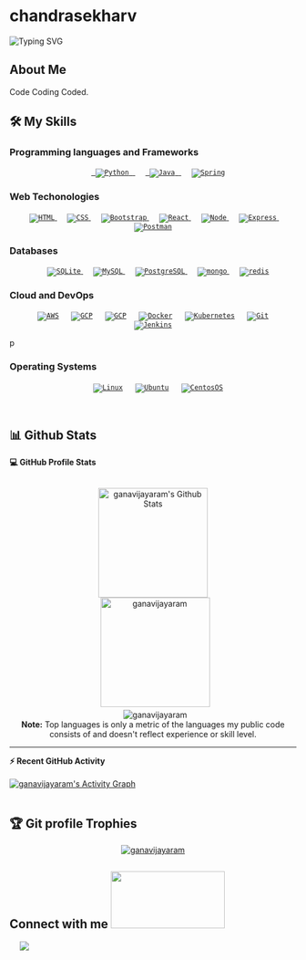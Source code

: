 # chandrasekharv


<!--
**chandrasekhar-v/chandrasekharv** is a ✨ _special_ ✨ repository because its `README.md` (this file) appears on your GitHub profile.

Here are some ideas to get you started:

- 🔭 I’m currently working on ...
- 🌱 I’m currently learning ...
- 👯 I’m looking to collaborate on ...
- 🤔 I’m looking for help with ...
- 💬 Ask me about ...
- 📫 How to reach me: ...
- 😄 Pronouns: ...
- ⚡ Fun fact: ...
-->
![Typing SVG](https://readme-typing-svg.herokuapp.com?font=Architects+Daughter&color=7AF79A&size=30&lines=Hello,+World!!!!;It's+Ganavi+Jayaram!;I'm+a+Learning+Developer...)

## About Me
Code Coding Coded.

## 🛠️ My Skills
###  Programming languages and Frameworks

<p align="center"> 
  &emsp;
   <a href="https://www.python.org" target="_blank">
    <code> <img alt="Python" src="https://www.vectorlogo.zone/logos/python/python-ar21.svg"> </code>
  </a>
 &emsp;
  <a href="https://www.java.com" target="_blank"> 
    <code> <img alt="Java" src="https://www.vectorlogo.zone/logos/java/java-ar21.svg"> </code>
  </a>
   &emsp;
   <a href="https://www.w3schools.com/css/" target="_blank">
   <code><img alt="Spring" src="https://www.vectorlogo.zone/logos/springio/springio-ar21.svg"></code>
  </a> 
 
   
  
</p>

### Web Techonologies
<p align="center"> 
  &emsp; 
  <a href="https://www.w3.org/html/" target="_blank"> 
   <code><img alt="HTML" src="https://www.vectorlogo.zone/logos/w3_html5/w3_html5-ar21.svg"></code>
  </a>   
  &emsp;
  <a href="https://www.w3schools.com/css/" target="_blank">
   <code><img alt="CSS" src="https://www.vectorlogo.zone/logos/w3_css/w3_css-ar21.svg"></code>
  </a> 
&emsp;
  <a href="https://www.w3schools.com/css/" target="_blank">
   <code><img alt="Bootstrap" src="https://www.vectorlogo.zone/logos/getbootstrap/getbootstrap-ar21.svg"></code>
  </a> 
 &emsp;
 <a href="https://www.w3schools.com/css/" target="_blank">
   <code><img alt="React" src="https://www.vectorlogo.zone/logos/reactjs/reactjs-ar21.svg"></code>
  </a> 
 &emsp;
   <a href="https://www.w3schools.com/css/" target="_blank">
   <code><img alt="Node" src="https://www.vectorlogo.zone/logos/nodejs/nodejs-ar21.svg"></code>
  </a> 
 &emsp;
   <a href="https://www.w3schools.com/css/" target="_blank">
   <code><img alt="Express" src="https://www.vectorlogo.zone/logos/expressjs/expressjs-ar21.svg"></code>
  </a> 
  &emsp;
   <a href="https://www.w3schools.com/css/" target="_blank">
   <code><img alt="Postman" src="https://www.vectorlogo.zone/logos/getpostman/getpostman-ar21.svg"></code>
  </a> 

  

</p>

 

### Databases
<p align="center"> 
 &emsp; 
  <a href="https://www.w3.org/html/" target="_blank"> 
   <code><img alt="SQLite" src="https://www.vectorlogo.zone/logos/sqlite/sqlite-ar21.svg"></code>
  </a> 
  &emsp; 
  <a href="https://www.w3.org/html/" target="_blank"> 
   <code><img alt="MySQL" src="https://www.vectorlogo.zone/logos/mysql/mysql-horizontal.svg"></code>
  </a>  
  &emsp;
  <a href="https://www.w3schools.com/css/" target="_blank">
   <code><img alt="PostgreSQL" src="https://www.vectorlogo.zone/logos/postgresql/postgresql-horizontal.svg"></code>
  </a> 
 &emsp;
  <a href="https://www.w3schools.com/css/" target="_blank">
   <code><img alt="mongo" src="https://www.vectorlogo.zone/logos/mongodb/mongodb-ar21.svg"></code>
  </a> 
 &emsp;
  <a href="https://www.w3schools.com/css/" target="_blank">
   <code><img alt="redis" src="https://www.vectorlogo.zone/logos/redis/redis-ar21.svg"></code>
  </a> 
</p>

 ### Cloud and DevOps
 
<p align="center">
  &emsp;
    <code><a href="#"><img alt="AWS" src="https://www.vectorlogo.zone/logos/amazon_aws/amazon_aws-ar21.svg"></a></code>
  &emsp;
    <code><a href="#"><img alt="GCP" src="https://www.vectorlogo.zone/logos/google_cloud/google_cloud-ar21.svg"></a></code>
   &emsp;
    <code><a href="#"><img alt="GCP" src="https://www.vectorlogo.zone/logos/heroku/heroku-ar21.svg"></a></code>
&emsp;
    <code><a href="#"><img alt="Docker"src="https://www.vectorlogo.zone/logos/docker/docker-ar21.svg"></a></code>
	&emsp;
    <code><a href="#"><img alt="Kubernetes"src="https://www.vectorlogo.zone/logos/kubernetes/kubernetes-ar21.svg"></a></code>
 &emsp;
    <code><a href="#"><img alt="Git"src="https://www.vectorlogo.zone/logos/git-scm/git-scm-ar21.svg"></a></code>
	&emsp;
    <code><a href="#"><img alt="Jenkins"src="https://www.vectorlogo.zone/logos/jenkins/jenkins-ar21.svg"></a></code>
</p>p	

 ### Operating Systems
 
<p align="center">
  &emsp;
    <code><a href="#"><img alt="Linux" src="https://www.vectorlogo.zone/logos/linux/linux-icon.svg"></a></code>
  &emsp;
    <code><a href="#"><img alt="Ubuntu" src="https://www.vectorlogo.zone/logos/ubuntu/ubuntu-ar21.svg"></a></code>
  &emsp;
    <code><a href="#"><img alt="CentosOS"src="https://www.vectorlogo.zone/logos/centos/centos-ar21.svg"></a></code>
</p>

 
<br/>

## 📊 Github Stats



  <summary><b>💻 GitHub Profile Stats</b></summary>
  <br/>
  <p align="center">
    <a href="https://github.com/anuraghazra/github-readme-stats"><img alt="ganavijayaram's Github Stats" src="https://github-readme-stats.vercel.app/api?username=ganavijayaram&show_icons=true&count_private=true&theme=algolia" height="192px"/></a>
<br/>
  &nbsp;
	  <img src="https://github-readme-stats.vercel.app/api/top-langs?username=ganavijayaram&langs_count=10&show_icons=true&locale=en&layout=compact&theme=algolia" alt="ganavijayaram" height="192px"/>
  <br/>
  &nbsp;
  <img align="center" src="https://github-readme-streak-stats.herokuapp.com/?user=ganavijayaram&&show_icons=true&locale=en&theme=algolia" alt="ganavijayaram" />
  <br/>
  <b>Note:</b> Top languages is only a metric of the languages my public code consists of and doesn't reflect experience or skill level.
  </p>

----

  <summary><b>⚡ Recent GitHub Activity</b></summary>
  <br/>
   <a href="https://github.com/ganavijayaram"><img alt="ganavijayaram's Activity Graph" src="https://activity-graph.herokuapp.com/graph?username=ganavijayaram&custom_title=Ganavi+Jayaram's%20Contribution%20Graph&theme=react-dark" /></a>
  <br/>
  
  

<br/>

## :trophy: Git profile Trophies

<p align="center"> <a href="https://github.com/ryo-ma/github-profile-trophy"><img src="https://github-profile-trophy.vercel.app/?username=ganavijayaram&layout=compact&theme=algolia" alt="ganavijayaram" /></a> </p>



## Connect with me <img height="100" width="200" src='https://raw.githubusercontent.com/ShahriarShafin/ShahriarShafin/main/Assets/handshake.gif' width="100px">
&emsp;
  <a href="https://www.linkedin.com/in/ganavijayaram">
    <img src="https://www.vectorlogo.zone/logos/linkedin/linkedin-icon.svg"/> 
 </a>


